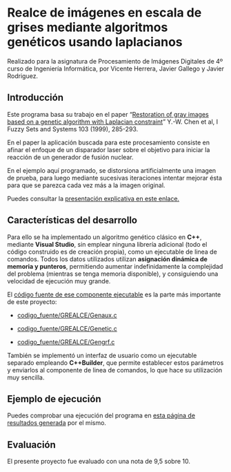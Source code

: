 Realce de imágenes en escala de grises mediante algoritmos genéticos usando laplacianos
=======================================================================================

Realizado para la asignatura de Procesamiento de Imágenes Digitales de 4º curso
de Ingeniería Informática, por Vicente Herrera, Javier Gallego y Javier
Rodriguez.

Introducción
------------

Este programa basa su trabajo en el paper “[Restoration of gray images based on
a genetic algorithm with Laplacian constraint](<ref_paper/cna99.pdf>)” Y.-W.
Chen et al, I Fuzzy Sets and Systems 103 (1999), 285-293.

En el paper la aplicación buscada para este procesamiento consiste en afinar el
enfoque de un disparador laser sobre el objetivo para iniciar la reacción de un
generador de fusión nuclear.

En el ejemplo aquí programado, se distorsiona artificialmente una imagen de
prueba, para luego mediante sucesivas iteraciones intentar mejorar ésta para que
se parezca cada vez más a la imagen original.

Puedes consultar la [presentación explicativa en este
enlace.](<presentacion/PresenttabrajoPID.pdf>)

Características del desarrollo
------------------------------

Para ello se ha implementado un algoritmo genético clásico en **C++**, mediante
**Visual Studio**, sin emplear ninguna librería adicional (todo el código
construido es de creación propia), como un ejecutable de linea de comandos.
Todos los datos utilizados utilizan **asignación dinámica de memoria y
punteros**, permitiendo aumentar indefinidamente la complejidad del problema
(mientras se tenga memoria disponible), y consiguiendo una velocidad de
ejecución muy grande.

El [código fuente de ese componente ejecutable](<codigo_fuente/GREALCE>) es la
parte más importante de este proyecto:

-   [codigo\_fuente/GREALCE/Genaux.c](<codigo_fuente/GREALCE/Genaux.c>)

-   [codigo\_fuente/GREALCE/Genetic.c](<codigo_fuente/GREALCE/Genetic.c>)

-   [codigo\_fuente/GREALCE/Gengrf.c](<codigo_fuente/GREALCE/Gengrf.c>)

También se implementó un interfaz de usuario como un ejecutable separado
empleando **C++Builder**, que permite establecer estos parámetros y enviarlos al
componente de linea de comandos, lo que hace su utilización muy sencilla.

Ejemplo de ejecución
--------------------

Puedes comprobar una ejecución del programa en [esta página de resultados
generada](<example_run/index.htm>) por el mismo.

Evaluación
----------

El presente proyecto fue evaluado con una nota de 9,5 sobre 10.
